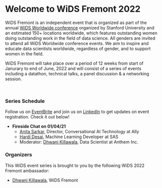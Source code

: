# Welcome to WiDS Fremont 2022

WiDS Fremont is an independent event that is organized as part of the annual <a href="https://www.widsconference.org/">WiDS Worldwide conference</a> organized by Stanford University and an estimated 150+ locations worldwide, which features outstanding women doing outstanding work in the field of data science. All genders are invited to attend all WiDS Worldwide conference events. We aim to inspire and educate data scientists worldwide, regardless of gender, and to support women in the field.


WiDS Fremont will take place over a period of 12 weeks from start of Janurary to end of June, 2022 and will consist of a series of events including a datathon, technical talks, a panel discussion & a networking session.

<br>

### Series Schedule

Follow us on <a href="https://www.eventbrite.com/o/37976859083" target="_blank">EventBrite</a> and join us on <a href="https://www.linkedin.com/wids-at-fremont" target="_blank">LinkedIn</a> to get updates on event registration. Check it out below!

- <strong>Fireside Chat on 01/04/21</strong> 
  - <a href="https://www.linkedin.com/in/anita-sarkar-3556793">Anita Sarkar</a>, Director, Conversational AI Technology at Ally
  - <a href="https://www.linkedin.com/in/hardi-desai" target="_blank">Hardi Desai</a>, Machine Learning Developer at SAS
  - Moderator: <a href="https://www.linkedin.com/in/dhwanikillawala" target="_blank">Dhwani Killawala</a>, Data Scientist at Anthem Inc.


### Organizers

This WiDS event series is brought to you by the following WiDS 2022 Fremont ambassador:

- <a href="https://www.linkedin.com/in/dhwanikillawala" target="_blank">Dhwani Killawala</a>, WiDS Fremont
